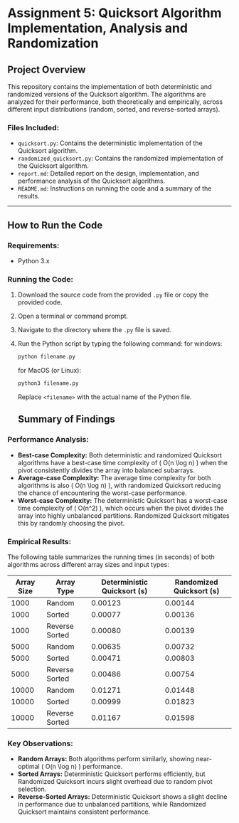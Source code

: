 # Assignment 5: Quicksort Algorithm Implementation, Analysis and Randomization 

## Project Overview

This repository contains the implementation of both deterministic and randomized versions of the Quicksort algorithm. The algorithms are analyzed for their performance, both theoretically and empirically, across different input distributions (random, sorted, and reverse-sorted arrays). 

### Files Included:
- `quicksort.py`: Contains the deterministic implementation of the Quicksort algorithm.
- `randomized_quicksort.py`: Contains the randomized implementation of the Quicksort algorithm.
- `report.md`: Detailed report on the design, implementation, and performance analysis of the Quicksort algorithms.
- `README.md`: Instructions on running the code and a summary of the results.

---

## How to Run the Code

### Requirements:
- Python 3.x

### Running the Code:
1. Download the source code from the provided `.py` file or copy the provided code.
2. Open a terminal or command prompt.
3. Navigate to the directory where the `.py` file is saved.
4. Run the Python script by typing the following command:
   for windows:
   ``` bash
   python filename.py
   ```
   for MacOS (or Linux):
   ``` bash
   python3 filename.py
   ```
   Replace `<filename>` with the actual name of the Python file.

   ## Summary of Findings

### Performance Analysis:

- **Best-case Complexity:** Both deterministic and randomized Quicksort algorithms have a best-case time complexity of \( O(n \log n) \) when the pivot consistently divides the array into balanced subarrays.
- **Average-case Complexity:** The average time complexity for both algorithms is also \( O(n \log n) \), with randomized Quicksort reducing the chance of encountering the worst-case performance.
- **Worst-case Complexity:** The deterministic Quicksort has a worst-case time complexity of \( O(n^2) \), which occurs when the pivot divides the array into highly unbalanced partitions. Randomized Quicksort mitigates this by randomly choosing the pivot.

### Empirical Results:

The following table summarizes the running times (in seconds) of both algorithms across different array sizes and input types:

| Array Size | Array Type       | Deterministic Quicksort (s) | Randomized Quicksort (s) |
|------------|------------------|-----------------------------|--------------------------|
| 1000       | Random           | 0.00123                     | 0.00144                  |
| 1000       | Sorted           | 0.00077                     | 0.00136                  |
| 1000       | Reverse Sorted   | 0.00080                     | 0.00139                  |
| 5000       | Random           | 0.00635                     | 0.00732                  |
| 5000       | Sorted           | 0.00471                     | 0.00803                  |
| 5000       | Reverse Sorted   | 0.00486                     | 0.00754                  |
| 10000      | Random           | 0.01271                     | 0.01448                  |
| 10000      | Sorted           | 0.00999                     | 0.01823                  |
| 10000      | Reverse Sorted   | 0.01167                     | 0.01598                  |

### Key Observations:

- **Random Arrays:** Both algorithms perform similarly, showing near-optimal \( O(n \log n) \) performance.
- **Sorted Arrays:** Deterministic Quicksort performs efficiently, but Randomized Quicksort incurs slight overhead due to random pivot selection.
- **Reverse-Sorted Arrays:** Deterministic Quicksort shows a slight decline in performance due to unbalanced partitions, while Randomized Quicksort maintains consistent performance.
